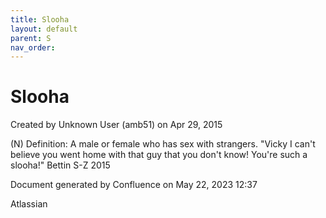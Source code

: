 ```yaml
---
title: Slooha
layout: default
parent: S
nav_order:
---
```


# Slooha

Created by  Unknown User (amb51) on Apr 29, 2015

(N) Definition: A male or female who has sex with strangers. &quot;Vicky I can't believe you went home with that guy that you don't know! You're such a slooha!&quot; Bettin S-Z 2015

Document generated by Confluence on May 22, 2023 12:37

Atlassian
